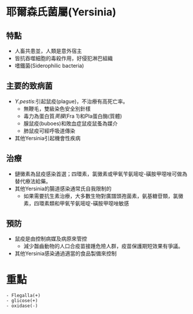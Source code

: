 <link rel="stylesheet" href="../index.css">

# 耶爾森氏菌屬(Yersinia)
## 特點
- 人畜共患並，人類是意外宿主
- 皆抗吞噬細胞的毒殺作用，好侵犯淋巴組織
- 嗜鐵菌(Siderophilic bacteria)
## 主要的致病菌
- _Y.pestis_:引起鼠疫(plague)，不治療有高死亡率。
    - <span class="red">無鞭毛，雙級染色</span>安全別針樣
    - 毒力為<span class="red">蛋白質</span>*莢膜*(Fra 1)和Pla蛋白酶(質體)
    - 腺鼠疫(buboes)和敗血症鼠疫鼠蚤為媒介
    - 肺鼠疫可經呼吸道傳染
- 其他Yersinia引起機會性疾病



## 治療
- 鏈黴素為鼠疫感染首選；四環素，氯黴素或甲氧苄氨嘧啶-磺胺甲噁唑可做為替代療法給藥。
- 其他Yersinia的腸道感染通常氏自我限制的
    - 如果需要抗生素治療，大多數生物對廣譜頭孢菌素，氨基糖苷類，氯黴素，四環素類和甲氧苄氨嘧啶-磺胺甲噁唑敏感
## 預防
- 鼠疫是由控制病媒及病原來管控
    - 減少齧齒動物的人口合疫苗接踵危險人群，疫苗保護期短效果有爭議。
- 其他Yersinia感染通過適當的食品製備來控制
    

# 重點
    - Flegalla(+)
    - glicose(+)
    - oxidase(-)